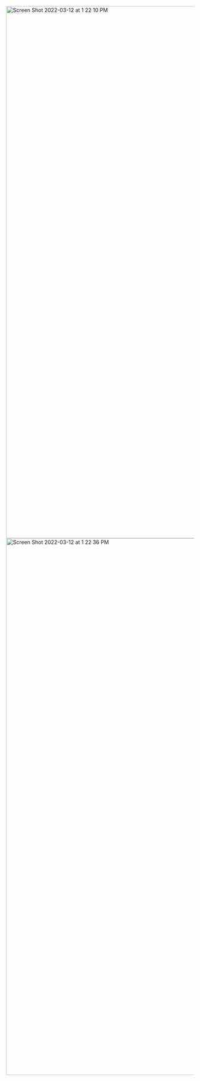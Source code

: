 
<img width="1427" alt="Screen Shot 2022-03-12 at 1 22 10 PM" src="https://user-images.githubusercontent.com/73780913/158030109-84abe98d-2dd6-4f2f-a251-c0bda36628a9.png">
<img width="1440" alt="Screen Shot 2022-03-12 at 1 22 36 PM" src="https://user-images.githubusercontent.com/73780913/158030110-53b8cd58-4c1f-432f-b217-07f34fe0ee7d.png">
